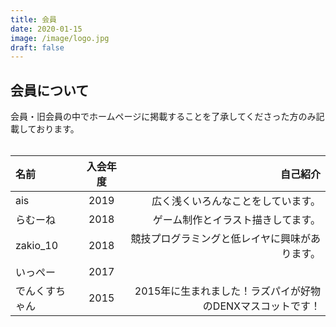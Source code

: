 ```yaml
---
title: 会員
date: 2020-01-15
image: /image/logo.jpg
draft: false
---
```


## 会員について
会員・旧会員の中でホームページに掲載することを了承してくださった方のみ記載しております。  
<br>

|名前|  入会年度  |    自己紹介| 
|:---|:---:|---:| 
|ais  |2019|広く浅くいろんなことをしています。| 
| らむーね |  2018|ゲーム制作とイラスト描きしてます。| 
|zakio_10|2018|競技プログラミングと低レイヤに興味があります。| 
|いっぺー|2017|　　| 
|でんくすちゃん|2015|2015年に生まれました！ラズパイが好物のDENXマスコットです！| 

 